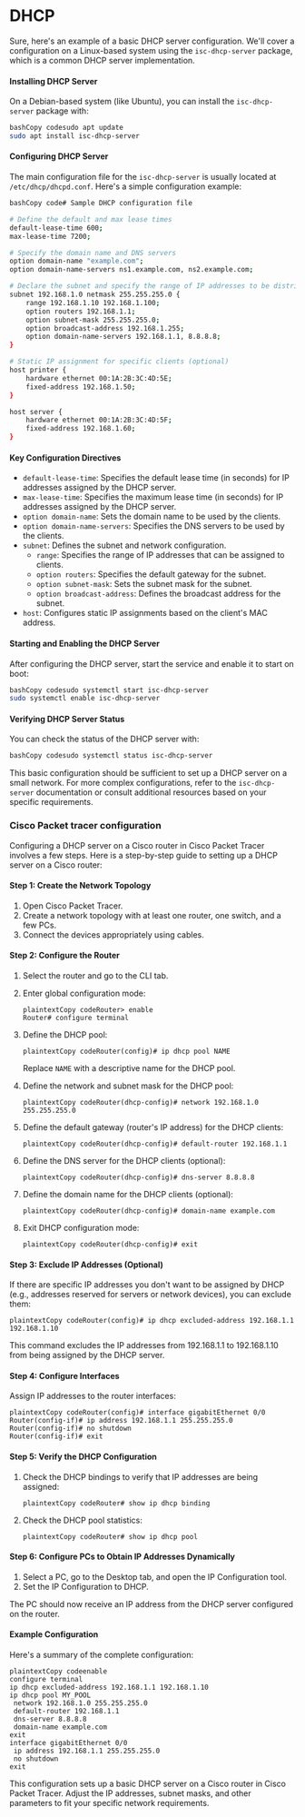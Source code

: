 # DHCP

Sure, here's an example of a basic DHCP server configuration. We'll cover a configuration on a Linux-based system using the `isc-dhcp-server` package, which is a common DHCP server implementation.

#### Installing DHCP Server

On a Debian-based system (like Ubuntu), you can install the `isc-dhcp-server` package with:

```bash
bashCopy codesudo apt update
sudo apt install isc-dhcp-server
```

#### Configuring DHCP Server

The main configuration file for the `isc-dhcp-server` is usually located at `/etc/dhcp/dhcpd.conf`. Here's a simple configuration example:

```bash
bashCopy code# Sample DHCP configuration file

# Define the default and max lease times
default-lease-time 600;
max-lease-time 7200;

# Specify the domain name and DNS servers
option domain-name "example.com";
option domain-name-servers ns1.example.com, ns2.example.com;

# Declare the subnet and specify the range of IP addresses to be distributed
subnet 192.168.1.0 netmask 255.255.255.0 {
    range 192.168.1.10 192.168.1.100;
    option routers 192.168.1.1;
    option subnet-mask 255.255.255.0;
    option broadcast-address 192.168.1.255;
    option domain-name-servers 192.168.1.1, 8.8.8.8;
}

# Static IP assignment for specific clients (optional)
host printer {
    hardware ethernet 00:1A:2B:3C:4D:5E;
    fixed-address 192.168.1.50;
}

host server {
    hardware ethernet 00:1A:2B:3C:4D:5F;
    fixed-address 192.168.1.60;
}
```

#### Key Configuration Directives

* `default-lease-time`: Specifies the default lease time (in seconds) for IP addresses assigned by the DHCP server.
* `max-lease-time`: Specifies the maximum lease time (in seconds) for IP addresses assigned by the DHCP server.
* `option domain-name`: Sets the domain name to be used by the clients.
* `option domain-name-servers`: Specifies the DNS servers to be used by the clients.
* `subnet`: Defines the subnet and network configuration.
  * `range`: Specifies the range of IP addresses that can be assigned to clients.
  * `option routers`: Specifies the default gateway for the subnet.
  * `option subnet-mask`: Sets the subnet mask for the subnet.
  * `option broadcast-address`: Defines the broadcast address for the subnet.
* `host`: Configures static IP assignments based on the client's MAC address.

#### Starting and Enabling the DHCP Server

After configuring the DHCP server, start the service and enable it to start on boot:

```bash
bashCopy codesudo systemctl start isc-dhcp-server
sudo systemctl enable isc-dhcp-server
```

#### Verifying DHCP Server Status

You can check the status of the DHCP server with:

```bash
bashCopy codesudo systemctl status isc-dhcp-server
```

This basic configuration should be sufficient to set up a DHCP server on a small network. For more complex configurations, refer to the `isc-dhcp-server` documentation or consult additional resources based on your specific requirements.



### Cisco Packet tracer configuration&#x20;



Configuring a DHCP server on a Cisco router in Cisco Packet Tracer involves a few steps. Here is a step-by-step guide to setting up a DHCP server on a Cisco router:

#### Step 1: Create the Network Topology

1. Open Cisco Packet Tracer.
2. Create a network topology with at least one router, one switch, and a few PCs.
3. Connect the devices appropriately using cables.

#### Step 2: Configure the Router

1. Select the router and go to the CLI tab.
2.  Enter global configuration mode:

    ```plaintext
    plaintextCopy codeRouter> enable
    Router# configure terminal
    ```
3.  Define the DHCP pool:

    ```plaintext
    plaintextCopy codeRouter(config)# ip dhcp pool NAME
    ```

    Replace `NAME` with a descriptive name for the DHCP pool.
4.  Define the network and subnet mask for the DHCP pool:

    ```plaintext
    plaintextCopy codeRouter(dhcp-config)# network 192.168.1.0 255.255.255.0
    ```
5.  Define the default gateway (router's IP address) for the DHCP clients:

    ```plaintext
    plaintextCopy codeRouter(dhcp-config)# default-router 192.168.1.1
    ```
6.  Define the DNS server for the DHCP clients (optional):

    ```plaintext
    plaintextCopy codeRouter(dhcp-config)# dns-server 8.8.8.8
    ```
7.  Define the domain name for the DHCP clients (optional):

    ```plaintext
    plaintextCopy codeRouter(dhcp-config)# domain-name example.com
    ```
8.  Exit DHCP configuration mode:

    ```plaintext
    plaintextCopy codeRouter(dhcp-config)# exit
    ```

#### Step 3: Exclude IP Addresses (Optional)

If there are specific IP addresses you don't want to be assigned by DHCP (e.g., addresses reserved for servers or network devices), you can exclude them:

```plaintext
plaintextCopy codeRouter(config)# ip dhcp excluded-address 192.168.1.1 192.168.1.10
```

This command excludes the IP addresses from 192.168.1.1 to 192.168.1.10 from being assigned by the DHCP server.

#### Step 4: Configure Interfaces

Assign IP addresses to the router interfaces:

```plaintext
plaintextCopy codeRouter(config)# interface gigabitEthernet 0/0
Router(config-if)# ip address 192.168.1.1 255.255.255.0
Router(config-if)# no shutdown
Router(config-if)# exit
```

#### Step 5: Verify the DHCP Configuration

1.  Check the DHCP bindings to verify that IP addresses are being assigned:

    ```plaintext
    plaintextCopy codeRouter# show ip dhcp binding
    ```
2.  Check the DHCP pool statistics:

    ```plaintext
    plaintextCopy codeRouter# show ip dhcp pool
    ```

#### Step 6: Configure PCs to Obtain IP Addresses Dynamically

1. Select a PC, go to the Desktop tab, and open the IP Configuration tool.
2. Set the IP Configuration to DHCP.

The PC should now receive an IP address from the DHCP server configured on the router.

#### Example Configuration

Here's a summary of the complete configuration:

```plaintext
plaintextCopy codeenable
configure terminal
ip dhcp excluded-address 192.168.1.1 192.168.1.10
ip dhcp pool MY_POOL
 network 192.168.1.0 255.255.255.0
 default-router 192.168.1.1
 dns-server 8.8.8.8
 domain-name example.com
exit
interface gigabitEthernet 0/0
 ip address 192.168.1.1 255.255.255.0
 no shutdown
exit
```

This configuration sets up a basic DHCP server on a Cisco router in Cisco Packet Tracer. Adjust the IP addresses, subnet masks, and other parameters to fit your specific network requirements.

